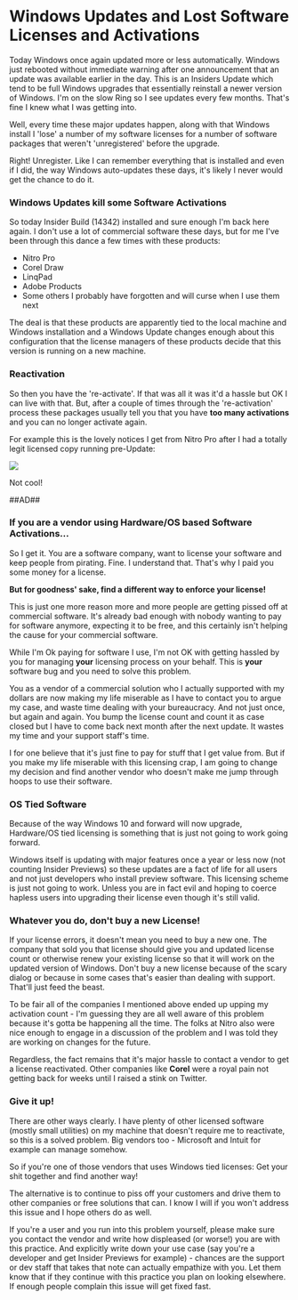 # Windows Updates and Lost Software Licenses and Activations

Today Windows once again updated more or less automatically. Windows just rebooted without immediate warning after one announcement that an update was available earlier in the day. This is an Insiders Update which tend to be full Windows upgrades that essentially reinstall a newer version of Windows. I'm on the slow Ring so I see updates every few months. That's fine I knew what I was getting into.

Well, every time these major updates happen, along with that Windows install I 'lose' a number of my software licenses for a number of software packages that weren't 'unregistered' before the upgrade. 

Right! Unregister. Like I can remember everything that is installed and even if I did, the way Windows auto-updates these days, it's likely I never would get the chance to do it.

### Windows Updates kill some Software Activations
So today Insider Build (14342) installed and sure enough I'm back here again. I don't use a lot of commercial software these days, but for me I've been through this dance a few times with these products:

* Nitro Pro
* Corel Draw
* LinqPad
* Adobe Products
* Some others I probably have forgotten and will curse when I use them next

The deal is that these products are apparently tied to the local machine and Windows installation and a Windows Update changes enough about this configuration that the license managers of these products decide that this version is running on a new machine.

### Reactivation
So then you have the 're-activate'. If that was all it was it'd a hassle but OK I can live with that. But, after a couple of times through the 're-activation' process these packages usually tell you that you have **too many activations** and you can no longer activate again.

For example this is the lovely notices I get from Nitro Pro after I had a totally legit licensed copy running pre-Update:

![](LicenseNotice.png)

Not cool!

##AD##

### If you are a vendor using Hardware/OS based Software Activations...
So I get it. You are a software company, want to license your software and keep people from pirating. Fine. I understand that. That's why I paid you some money for a license.

**But for goodness' sake, find a different way to enforce your license!**

This is just one more reason more and more people are getting pissed off at commercial software. It's already bad enough with nobody wanting to pay for software anymore, expecting it to be free, and this certainly isn't helping the cause for your commercial software. 

While I'm Ok paying for software I use, I'm not OK with getting hassled by you for managing **your** licensing process on your behalf. This is **your** software bug and you need to solve this problem.

You as a vendor of a commercial solution who I actually supported with my dollars are now making my life miserable as I have to contact you to argue my case, and waste time dealing with your bureaucracy. And not just once, but again and again. You bump the license count and count it as case closed but I have to come back next month after the next update. It wastes my time and your support staff's time.

I for one believe that it's just fine to pay for stuff that I get value from. But if you make my life miserable with this licensing crap, I am going to change my decision and find another vendor who doesn't make me jump through hoops to use their software.

### OS Tied Software
Because of the way Windows 10 and forward will now upgrade, Hardware/OS tied licensing is something that is just not going to work going forward.

Windows itself is updating with major features once a year or less now (not counting Insider Previews) so these updates are a fact of life for all users and not just developers who install preview software. This licensing scheme is just not going to work. Unless you are in fact evil and hoping to coerce hapless users into upgrading their license even though it's still valid. 

### Whatever you do, don't buy a new License!
If your license errors, it doesn't mean you need to buy a new one. The company that sold you that license should give you and updated license count or otherwise renew your existing license so that it will work on the updated version of Windows. Don't buy a new license because of the scary dialog or because in some cases that's easier than dealing with support. That'll just feed the beast.

To be fair all of the companies I mentioned above ended up upping my activation count - I'm guessing they are all well aware of this problem because it's gotta be happening all the time. The folks at Nitro also were nice enough to engage in a discussion of the problem and I was told they are working on changes for the future. 

Regardless, the fact remains that it's major hassle to contact a vendor to get a license reactivated. Other companies like **Corel** were a royal pain not getting back for weeks until I raised a stink on Twitter. 

### Give it up!
There are other ways clearly. I have plenty of other licensed software (mostly small utilities) on my machine that doesn't require me to reactivate, so this is a solved problem. Big vendors too - Microsoft and Intuit for example can manage somehow.

So if you're one of those vendors that uses Windows tied licenses: Get your shit together and find another way!

The alternative is to continue to piss off your customers and drive them to other companies or free solutions that can. I know I will if you won't address this issue and I hope others do as well.

If you're a user and you run into this problem yourself, please make sure you contact the vendor and write how displeased (or worse!) you are with this practice. And explicitly write down your use case (say you're a developer and get Insider Previews for example) - chances are the support or dev staff that takes that note can actually empathize with you. Let them know that if they continue with this practice you plan on looking elsewhere. If enough people complain this issue will get fixed fast.



<!-- Post Configuration -->
<!--
```xml
<abstract>
Windows Updates often hose Software Activations and Licenses for various commercial software packages. It's a pain in the ass and it's time to let those vendors that use the outdated practice of counting activations based on Windows OS criteria is no longer viable.
</abstract>
<categories>
Windows
</categories>
<postid>1601155</postid>
<keywords>
Windows Update,Activation,License,
</keywords>
<weblog>
Rick Strahl's Weblog (local)
</weblog>
```
-->
<!-- End Post Configuration -->























